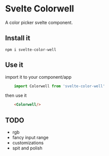 # Svelte Colorwell

A color picker svelte component.

## Install it

```shell
npm i svelte-color-well
```


## Use it

import it to your component/app
```js
    import Colorwell from 'svelte-color-well'
```

then use it 

```html
    <Colorwell/>
```


## TODO

* rgb
* fancy input range
* customizations
* spit and polish